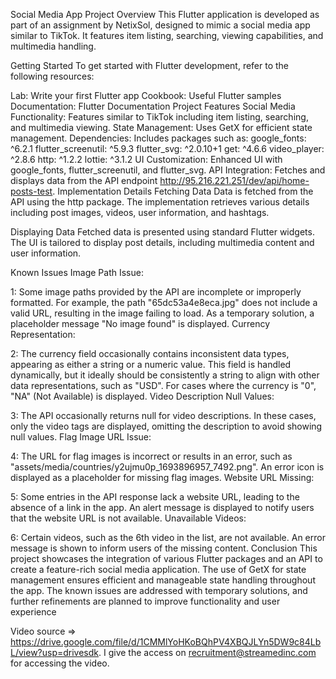 Social Media App
Project Overview
This Flutter application is developed as part of an assignment by NetixSol, designed to mimic a social media app similar to TikTok. It features item listing, searching, viewing capabilities, and multimedia handling.

Getting Started
To get started with Flutter development, refer to the following resources:

Lab: Write your first Flutter app
Cookbook: Useful Flutter samples
Documentation: Flutter Documentation
Project Features
Social Media Functionality: Features similar to TikTok including item listing, searching, and multimedia viewing.
State Management: Uses GetX for efficient state management.
Dependencies: Includes packages such as:
google_fonts: ^6.2.1
flutter_screenutil: ^5.9.3
flutter_svg: ^2.0.10+1
get: ^4.6.6
video_player: ^2.8.6
http: ^1.2.2
lottie: ^3.1.2
UI Customization: Enhanced UI with google_fonts, flutter_screenutil, and flutter_svg.
API Integration: Fetches and displays data from the API endpoint http://95.216.221.251/dev/api/home-posts-test.
Implementation Details
Fetching Data
Data is fetched from the API using the http package. The implementation retrieves various details including post images, videos, user information, and hashtags.

Displaying Data
Fetched data is presented using standard Flutter widgets. The UI is tailored to display post details, including multimedia content and user information.

Known Issues
Image Path Issue:

1: Some image paths provided by the API are incomplete or improperly formatted. For example, the path "65dc53a4e8eca.jpg" does not include a valid URL, resulting in the image failing to load. As a temporary solution, a placeholder message "No image found" is displayed.
Currency Representation:

2: The currency field occasionally contains inconsistent data types, appearing as either a string or a numeric value. This field is handled dynamically, but it ideally should be consistently a string to align with other data representations, such as "USD". For cases where the currency is "0", "NA" (Not Available) is displayed.
Video Description Null Values:

3: The API occasionally returns null for video descriptions. In these cases, only the video tags are displayed, omitting the description to avoid showing null values.
Flag Image URL Issue:

4: The URL for flag images is incorrect or results in an error, such as "assets/media/countries/y2ujmu0p_1693896957_7492.png". An error icon is displayed as a placeholder for missing flag images.
Website URL Missing:

5: Some entries in the API response lack a website URL, leading to the absence of a link in the app. An alert message is displayed to notify users that the website URL is not available.
Unavailable Videos:

6: Certain videos, such as the 6th video in the list, are not available. An error message is shown to inform users of the missing content.
Conclusion
This project showcases the integration of various Flutter packages and an API to create a feature-rich social media application. The use of GetX for state management ensures efficient and manageable state handling throughout the app. The known issues are addressed with temporary solutions, and further refinements are planned to improve functionality and user experience

Video source => https://drive.google.com/file/d/1CMMlYoHKoBQhPV4XBQJLYn5DW9c84LbL/view?usp=drivesdk.
I give the access on recruitment@streamedinc.com for accessing the video.